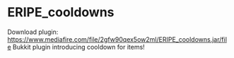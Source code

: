 # ERIPE_cooldowns
Download plugin: https://www.mediafire.com/file/2gfw90qex5ow2ml/ERIPE_cooldowns.jar/file
Bukkit plugin introducing cooldown for items!
